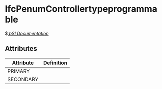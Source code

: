 IfcPenumControllertypeprogrammable
==================================
$[ _bSI
Documentation_](https://standards.buildingsmart.org/IFC/DEV/IFC4_2/FINAL/HTML/schema//pset/penum_controllertypeprogrammable.htm)


Attributes
----------
| Attribute   | Definition   |
|-------------|--------------|
| PRIMARY     |              |
| SECONDARY   |              |
